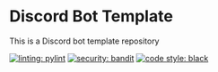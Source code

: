 # Discord Bot Template

This is a Discord bot template repository

[![linting: pylint](https://img.shields.io/badge/linting-pylint-yellowgreen)](https://github.com/PyCQA/pylint)
[![security: bandit](https://img.shields.io/badge/security-bandit-yellow.svg)](https://github.com/PyCQA/bandit)
[![code style: black](https://img.shields.io/badge/code%20style-black-000000.svg)](https://github.com/psf/black)

